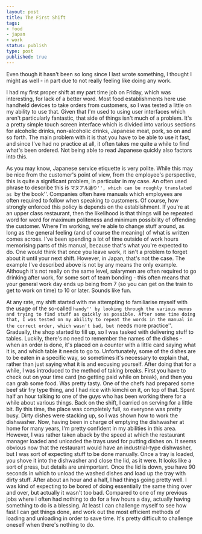```yaml
---
layout: post
title: The First Shift
tags:
- food
- japan
- work
status: publish
type: post
published: true
---
```

Even though it hasn't been so long since I last wrote something, I thought I might as well - in part due to not really feeling like doing any work.

I had my first proper shift at my part time job on Friday, which was interesting, for lack of a better word. Most food establishments here use handheld devices to take orders from customers, so I was tested a little on my ability to use that. Given that I'm used to using user interfaces which aren't particularly fantastic, that side of things isn't much of a problem. It's a pretty simple touch screen interface which is divided into various sections for alcoholic drinks, non-alcoholic drinks, Japanese meat, pork, so on and so forth. The main problem with it is that you have to be able to use it fast, and since I've had no practice at all, it often takes me quite a while to find what's been ordered. Not being able to read Japanese quickly also factors into this.

As you may know, Japanese service etiquette is very polite. While this may be nice from the customer's point of view, from the employee's perspective, this is quite a significant problem, in particular in my case. An often used phrase to describe this is ``マヌアル通り'', which can be roughly translated as ``by the book''. Companies often have manuals which employees are often required to follow when speaking to customers. Of course, how strongly enforced this policy is depends on the establishment. If you're at an upper class restaurant, then the likelihood is that things will be repeated word for word for maximum politeness and minimum possibility of offending the customer. Where I'm working, we're able to change stuff around, as long as the general feeling (and of course the meaning) of what is written comes across. I've been spending a lot of time outside of work hours memorising parts of this manual, because that's what you're expected to do. One would think that once you leave work, it isn't a problem to forget about it until your next shift. However, in Japan, that's not the case. The example I've described above is not by any means the only example. Although it's not really on the same level, salarymen are often required to go drinking after work, for some sort of team bonding - this often means that your general work day ends up being from 7 (so you can get on the train to get to work on time) to 10 or later. Sounds like fun.

At any rate, my shift started with me attempting to familiarise myself with the usage of the so-called ``handy'' by looking through the various menus and trying to find stuff as quickly as possible. After some time doing that, I was tested on my ability to repeat the words in the manual in the correct order, which wasn't bad, but ``needs more practice''. Gradually, the shop started to fill up, so I was tasked with delivering stuff to tables. Luckily, there's no need to remember the names of the dishes - when an order is done, it's placed on a counter with a little card saying what it is, and which table it needs to go to. Unfortunately, some of the dishes are to be eaten in a specific way, so sometimes it's necessary to explain that, rather than just saying what it is and excusing yourself. After doing that for a while, I was introduced to the method of taking breaks. First you have to check out on your time card (no getting paid while on break), and then you can grab some food. Was pretty tasty. One of the chefs had prepared some beef stir fry type thing, and I had rice with kimchi on it, on top of that. Spent half an hour talking to one of the guys who has been working there for a while about various things. Back on the shift, I carried on serving for a little bit. By this time, the place was completely full, so everyone was pretty busy. Dirty dishes were stacking up, so I was shown how to work the dishwasher. Now, having been in charge of emptying the dishwasher at home for many years, I'm pretty confident in my abilities in this area. However, I was rather taken aback by the speed at which the restaurant manager loaded and unloaded the trays used for putting dishes on. It seems obvious now that the restaurant would have an industrial-type dishwasher, but I was sort of expecting stuff to be done manually. Once a tray is loaded, you shove it into the dishwasher and close the lid, as it were. It looks like a sort of press, but details are unimportant. Once the lid is down, you have 90 seconds in which to unload the washed dishes and load up the tray with dirty stuff. After about an hour and a half, I had things going pretty well. I was kind of expecting to be bored of doing essentially the same thing over and over, but actually it wasn't too bad. Compared to one of my previous jobs where I often had nothing to do for a few hours a day, actually having something to do is a blessing. At least I can challenge myself to see how fast I can get things done, and work out the most efficient methods of loading and unloading in order to save time. It's pretty difficult to challenge oneself when there's nothing to do.
